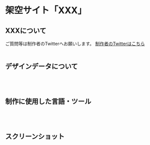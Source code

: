 # 架空サイト「XXX」

## XXXについて
<!-- このサイトは架空の家具販売会社「KAGU」を題材としたものです。<br>

**なお、制作者が担当した部分はコーディングのみです。<br>
デザインは作成しておりません。** -->

ご質問等は制作者のTwitterへお願いします。
[制作者のTwitterはこちら](https://twitter.com/foolish_pine)
<br>
<br>

## デザインデータについて
<!-- 「KAGU」のデザインデータはHI-ROKI氏によって作成されました。<br>
デザインデータは以下で公開されています。<br>

[【無料配布】コーディング練習用　リッチデザインデータ「KAGU」](https://note.com/hi_roki/n/nb0c5f24f9107) -->
<br>
<br>

## 制作に使用した言語・ツール
<!-- HTML / CSS / Sass / JavaScript(jQuery) / Photoshop / Visual Studio Code -->
<br>
<br>

## スクリーンショット
<!-- <br>
<br>
<img src="https://github.com/foolish-pine/KAGU/blob/master/image/KAGU.png?raw=true" width=500px>
<br>
<br>
<img src="https://github.com/foolish-pine/KAGU/blob/master/image/KAGU_tab.png?raw=true" width=500px>
<br>
<br>
<img src="https://github.com/foolish-pine/KAGU/blob/master/image/KAGU_sp.png?raw=true" width=500px> -->
